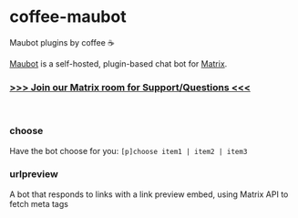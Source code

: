 # coffee-maubot

Maubot plugins by coffee ☕

[Maubot](https://github.com/maubot/maubot) is a self-hosted, plugin-based chat bot for [Matrix](https://matrix.org).

### [>>> Join our Matrix room for Support/Questions <<<](https://matrix.to/#/#coffeebank:matrix.org)

<br>

### choose

Have the bot choose for you: `[p]choose item1 | item2 | item3`

### urlpreview

A bot that responds to links with a link preview embed, using Matrix API to fetch meta tags
